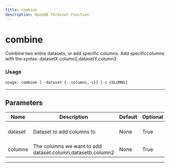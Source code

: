 ```yaml
---
title: combine
description: OpenBB Terminal Function
---
```


# combine

Combine two entire datasets, or add specific columns. Add specificcolumns with the syntax: datasetX.column2,datasetY.column3

### Usage

```python
usage: combine [--dataset {--columns,-c}] [-c COLUMNS]
```

---

## Parameters

| Name | Description | Default | Optional | Choices |
| ---- | ----------- | ------- | -------- | ------- |
| dataset | Dataset to add columns to | None | True | --columns, -c |
| columns | The columns we want to add dataset.column,datasetb.column2 | None | True | None |
---

